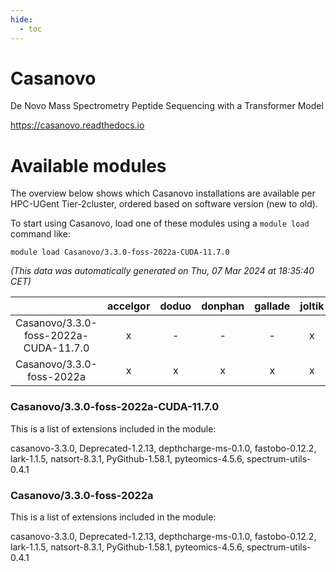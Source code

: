 ```yaml
---
hide:
  - toc
---
```


Casanovo
========


De Novo Mass Spectrometry Peptide Sequencing with a Transformer Model

https://casanovo.readthedocs.io
# Available modules


The overview below shows which Casanovo installations are available per HPC-UGent Tier-2cluster, ordered based on software version (new to old).

To start using Casanovo, load one of these modules using a `module load` command like:

```shell
module load Casanovo/3.3.0-foss-2022a-CUDA-11.7.0
```

*(This data was automatically generated on Thu, 07 Mar 2024 at 18:35:40 CET)*  

| |accelgor|doduo|donphan|gallade|joltik|skitty|
| :---: | :---: | :---: | :---: | :---: | :---: | :---: |
|Casanovo/3.3.0-foss-2022a-CUDA-11.7.0|x|-|-|-|x|-|
|Casanovo/3.3.0-foss-2022a|x|x|x|x|x|x|


### Casanovo/3.3.0-foss-2022a-CUDA-11.7.0

This is a list of extensions included in the module:

casanovo-3.3.0, Deprecated-1.2.13, depthcharge-ms-0.1.0, fastobo-0.12.2, lark-1.1.5, natsort-8.3.1, PyGithub-1.58.1, pyteomics-4.5.6, spectrum-utils-0.4.1

### Casanovo/3.3.0-foss-2022a

This is a list of extensions included in the module:

casanovo-3.3.0, Deprecated-1.2.13, depthcharge-ms-0.1.0, fastobo-0.12.2, lark-1.1.5, natsort-8.3.1, PyGithub-1.58.1, pyteomics-4.5.6, spectrum-utils-0.4.1
